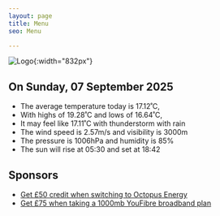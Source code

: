 ```yaml
---
layout: page
title: Menu
seo: Menu

---
```


![Logo](/images/logo.jpg){:width="832px"}

<!-- weather_marker starts -->
## On Sunday, 07 September 2025

- The average temperature today is 17.12˚C,
- With highs of 19.28˚C and lows of 16.64˚C,
- It may feel like 17.11˚C with thunderstorm with rain
- The wind speed is 2.57m/s and visibility is 3000m
- The pressure is 1006hPa and humidity is 85%
- The sun will rise at 05:30 and set at 18:42

<!-- weather_marker ends -->

## Sponsors

- [Get £50 credit when switching to Octopus Energy](https://bit.ly/3oD1nnS)
- [Get £75 when taking a 1000mb YouFibre broadband plan](https://aklam.io/91zWhU?)
